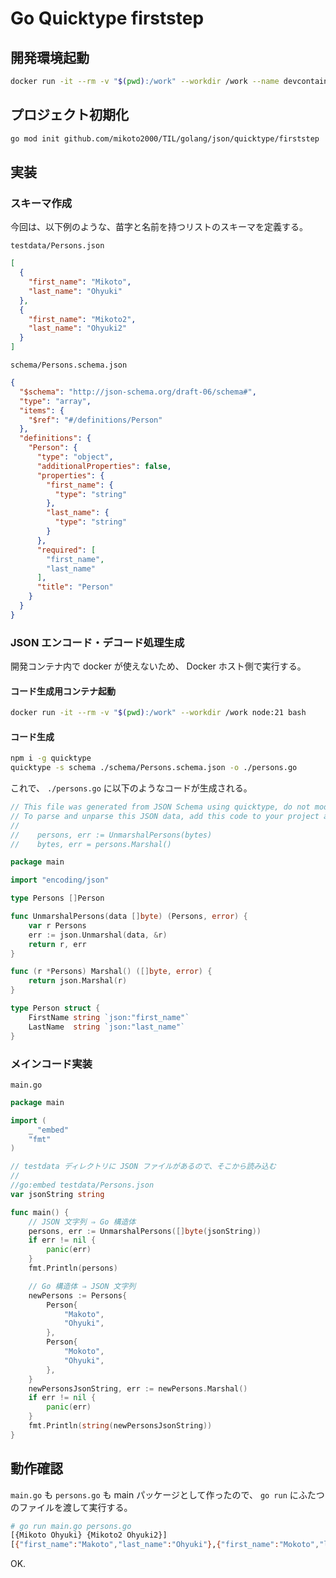 # Go Quicktype firststep

## 開発環境起動

```sh
docker run -it --rm -v "$(pwd):/work" --workdir /work --name devcontainer.vim golang:1.22.1-bookworm
```

## プロジェクト初期化

```sh
go mod init github.com/mikoto2000/TIL/golang/json/quicktype/firststep
```

## 実装

### スキーマ作成

今回は、以下例のような、苗字と名前を持つリストのスキーマを定義する。

`testdata/Persons.json`

```json
[
  {
    "first_name": "Mikoto",
    "last_name": "Ohyuki"
  },
  {
    "first_name": "Mikoto2",
    "last_name": "Ohyuki2"
  }
]
```

`schema/Persons.schema.json`

```json
{
  "$schema": "http://json-schema.org/draft-06/schema#",
  "type": "array",
  "items": {
    "$ref": "#/definitions/Person"
  },
  "definitions": {
    "Person": {
      "type": "object",
      "additionalProperties": false,
      "properties": {
        "first_name": {
          "type": "string"
        },
        "last_name": {
          "type": "string"
        }
      },
      "required": [
        "first_name",
        "last_name"
      ],
      "title": "Person"
    }
  }
}
```

### JSON エンコード・デコード処理生成

開発コンテナ内で docker が使えないため、 Docker ホスト側で実行する。

#### コード生成用コンテナ起動

```sh
docker run -it --rm -v "$(pwd):/work" --workdir /work node:21 bash
```

#### コード生成

```sh
npm i -g quicktype
quicktype -s schema ./schema/Persons.schema.json -o ./persons.go
```

これで、 `./persons.go` に以下のようなコードが生成される。

```go
// This file was generated from JSON Schema using quicktype, do not modify it directly.
// To parse and unparse this JSON data, add this code to your project and do:
//
//    persons, err := UnmarshalPersons(bytes)
//    bytes, err = persons.Marshal()

package main

import "encoding/json"

type Persons []Person

func UnmarshalPersons(data []byte) (Persons, error) {
	var r Persons
	err := json.Unmarshal(data, &r)
	return r, err
}

func (r *Persons) Marshal() ([]byte, error) {
	return json.Marshal(r)
}

type Person struct {
	FirstName string `json:"first_name"`
	LastName  string `json:"last_name"`
}
```

### メインコード実装

`main.go`

```go
package main

import (
	_ "embed"
	"fmt"
)

// testdata ディレクトリに JSON ファイルがあるので、そこから読み込む
//
//go:embed testdata/Persons.json
var jsonString string

func main() {
	// JSON 文字列 ⇒ Go 構造体
	persons, err := UnmarshalPersons([]byte(jsonString))
	if err != nil {
		panic(err)
	}
	fmt.Println(persons)

	// Go 構造体 ⇒ JSON 文字列
	newPersons := Persons{
		Person{
			"Makoto",
			"Ohyuki",
		},
		Person{
			"Mokoto",
			"Ohyuki",
		},
	}
	newPersonsJsonString, err := newPersons.Marshal()
	if err != nil {
		panic(err)
	}
	fmt.Println(string(newPersonsJsonString))
}
```

## 動作確認

`main.go` も `persons.go` も main パッケージとして作ったので、 `go run` にふたつのファイルを渡して実行する。

```sh
# go run main.go persons.go
[{Mikoto Ohyuki} {Mikoto2 Ohyuki2}]
[{"first_name":"Makoto","last_name":"Ohyuki"},{"first_name":"Mokoto","last_name":"Ohyuki"}]
```

OK.
